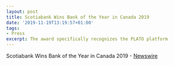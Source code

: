 ```yaml
---
layout: post
title: Scotiabank Wins Bank of the Year in Canada 2019
date: '2019-11-19T13:19:57+01:00'
tags:
- Press
excerpt: The award specifically recognizes the PLATO platform
---
```

Scotiabank Wins Bank of the Year in Canada 2019 - [Newswire][1]

[1]:	https://www.newswire.ca/news-releases/scotiabank-named-bank-of-the-year-in-canada-861208347.html
